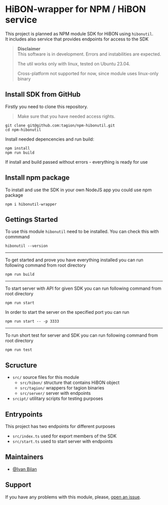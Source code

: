 # HiBON-wrapper for NPM / HiBON service

This project is planned as NPM module SDK for HiBON using `hibonutil`.<br>
It includes also service that provides endpoints for access to the SDK

> **Disclaimer**  
> This software is in development. Errors and instabilities are expected.
>
> The util works only with linux, tested on Ubuntu 23.04.  
>
> Cross-platform not supported for now, since module uses linux-only binary

## Install SDK from GitHub

Firstly you need to clone this repository.
> Make sure that you have needed access rights.
```
git clone git@github.com:tagion/npm-hibonutil.git
cd npm-hibonutil
```
Install needed depencencies and run build:
```
npm install
npm run build
```
If install and build passed without errors - everything is ready for use

## Install npm package

To install and use the SDK in your own NodeJS app you could use npm package
```
npm i hibonutil-wrapper
```

## Gettings Started

To use this module `hibonutil` need to be installed.
You can check this with commmand
```
hibonutil --version
```
---
To get started and prove you have everything installed you can run following command from root directory
```
npm run build
```
---
To start server with API for given SDK you can run following command from root directory
```
npm run start
```
In order to start the server on the specified port you can run
```
npm run start -- -p 3333
``` 
---
To run short test for server and SDK you can run following command from root directory
```
npm run test
```

## Scructure

- `src/` source files for this module
  - `src/hibon/` structure that contains HiBON object
  - `src/tagion/` wrappers for tagion binaries
  - `src/server/` server with endpoints
- `srcipt/` utilitary scripts for testing purposes

## Entrypoints

This project has two endpoints for different purposes

- `src/index.ts` used for export members of the SDK
- `src/start.ts` used to start server with endpoints

## Maintainers

- [@Ivan Bilan](https://github.com/iwantegren)

## Support

If you have any problems with this module, please, [open an issue](https://github.com/tagion/npm-hibonutil/issues/new).